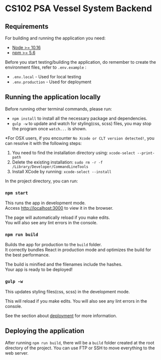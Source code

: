 # CS102 PSA Vessel System Backend

## Requirements

For building and running the application you need:

- [Node >= 10.16](https://nodejs.org/en/)
- [npm >= 5.6](https://www.npmjs.com/package/npx)

Before you start testing/building the application, do remember to create the environment files, refer to `.env.example` :
- `.env.local` - Used for local testing
- `.env.production` - Used for deployment

## Running the application locally

Before running other terminal commands, please run:
- `npm install` to install all the necessary package and dependencies.
- `gulp -w` to update and watch for styling(css, scss) files, you may stop the program once `watch...` is shown.

*For OSX users, if you encounter `No Xcode or CLT version detected!`, you can resolve it with the following steps:
1. You need to find the installation directory using: `xcode-select --print-path`
2. Delete the existing installation: `sudo rm -r -f /Library/Developer/CommandLineTools`
3. Install XCode by running: `xcode-select --install`

In the project directory, you can run:

### `npm start`

This runs the app in development mode.\
Access [http://localhost:3000](http://localhost:3000) to view it in the browser.

The page will automatically reload if you make edits.\
You will also see any lint errors in the console.

### `npm run build`

Builds the app for production to the `build` folder.\
It correctly bundles React in production mode and optimizes the build for the best performance.

The build is minified and the filenames include the hashes.\
Your app is ready to be deployed!

### `gulp -w`

This updates styling files(css, scss) in the development mode.

This will reload if you make edits.
You will also see any lint errors in the console.

See the section about [deployment](https://facebook.github.io/create-react-app/docs/deployment) for more information.

## Deploying the application

After running `npm run build`, there will be a `build` folder created at the root directory of the project. You can use FTP or SSH to move everything to the web server.
